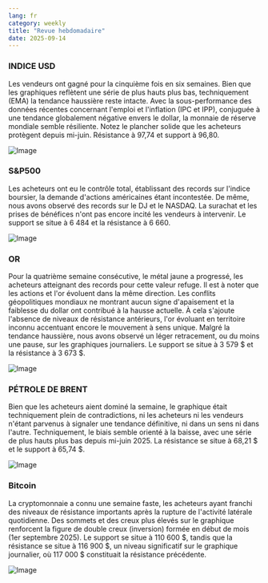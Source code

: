 ```yaml
---
lang: fr
category: weekly
title: "Revue hebdomadaire"
date: 2025-09-14
---
```


### INDICE USD

Les vendeurs ont gagné pour la cinquième fois en six semaines. Bien que les graphiques reflètent une série de plus hauts plus bas, techniquement (EMA) la tendance haussière reste intacte. Avec la sous-performance des données récentes concernant l'emploi et l'inflation (IPC et IPP), conjuguée à une tendance globalement négative envers le dollar, la monnaie de réserve mondiale semble résiliente. Notez le plancher solide que les acheteurs protègent depuis mi-juin. Résistance à 97,74 et support à 96,80.

![Image](https://markleighedu.github.io/img/Sep-2025/14-Sep-2025/usdindex.jpg)

### S&P500

Les acheteurs ont eu le contrôle total, établissant des records sur l'indice boursier, la demande d'actions américaines étant incontestée. De même, nous avons observé des records sur le DJ et le NASDAQ. La surachat et les prises de bénéfices n'ont pas encore incité les vendeurs à intervenir. Le support se situe à 6 484 et la résistance à 6 660.

![Image](https://markleighedu.github.io/img/Sep-2025/14-Sep-2025/sp500.jpg)

### OR

Pour la quatrième semaine consécutive, le métal jaune a progressé, les acheteurs atteignant des records pour cette valeur refuge. Il est à noter que les actions et l'or évoluent dans la même direction. Les conflits géopolitiques mondiaux ne montrant aucun signe d'apaisement et la faiblesse du dollar ont contribué à la hausse actuelle. À cela s'ajoute l'absence de niveaux de résistance antérieurs, l'or évoluant en territoire inconnu accentuant encore le mouvement à sens unique. Malgré la tendance haussière, nous avons observé un léger retracement, ou du moins une pause, sur les graphiques journaliers. Le support se situe à 3 579 $ et la résistance à 3 673 $.

![Image](https://markleighedu.github.io/img/Sep-2025/14-Sep-2025/gold.jpg)

### PÉTROLE DE BRENT

Bien que les acheteurs aient dominé la semaine, le graphique était techniquement plein de contradictions, ni les acheteurs ni les vendeurs n'étant parvenus à signaler une tendance définitive, ni dans un sens ni dans l'autre. Techniquement, le biais semble orienté à la baisse, avec une série de plus hauts plus bas depuis mi-juin 2025. La résistance se situe à 68,21 $ et le support à 65,74 $.

![Image](https://markleighedu.github.io/img/Sep-2025/14-Sep-2025/brentoil.jpg)

### Bitcoin

La cryptomonnaie a connu une semaine faste, les acheteurs ayant franchi des niveaux de résistance importants après la rupture de l'activité latérale quotidienne. Des sommets et des creux plus élevés sur le graphique renforcent la figure de double creux (inversion) formée en début de mois (1er septembre 2025). Le support se situe à 110 600 $, tandis que la résistance se situe à 116 900 $, un niveau significatif sur le graphique journalier, où 117 000 $ constituait la résistance précédente.

![Image](https://markleighedu.github.io/img/Sep-2025/14-Sep-2025/bitcoin.jpg)

